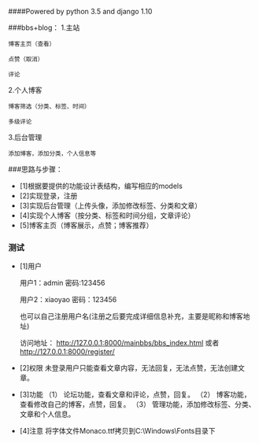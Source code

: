 ####Powered by python 3.5 and django 1.10

###bbs+blog：
1.主站

	博客主页（查看）
	
	点赞（取消）
	
	评论
	
2.个人博客

	博客筛选（分类、标签、时间）
	
	多级评论
	
3.后台管理

    添加博客，添加分类，个人信息等	

###思路与步骤：
- [1]根据要提供的功能设计表结构，编写相应的models
- [2]实现登录，注册
- [3]实现后台管理（上传头像，添加修改标签、分类和文章）
- [4]实现个人博客（按分类、标签和时间分组，文章评论）
- [5]博客主页（博客展示，点赞；博客推荐）


### 测试
- [1]用户

	用户1：admin  密码:123456

	用户2：xiaoyao 密码：123456

	也可以自己注册用户名(注册之后要完成详细信息补充，主要是昵称和博客地址)

	访问地址： http://127.0.0.1:8000/mainbbs/bbs_index.html
        	或者 http://127.0.0.1:8000/register/

- [2]权限
    未登录用户只能查看文章内容，无法回复，无法点赞，无法创建文章。
- [3]功能
    （1） 论坛功能，查看文章和评论，点赞，回复。
    （2） 博客功能，查看修改自己的博客，点赞，回复。
    （3） 管理功能，添加修改标签、分类、文章和个人信息。
- [4]注意
    将字体文件Monaco.ttf拷贝到C:\Windows\Fonts目录下
